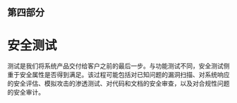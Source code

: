 ## 第四部分

# 安全测试

测试是我们将系统产品交付给客户之前的最后一步。与功能测试不同，安全测试侧重于安全属性是否得到满足。该过程可能包括对已知问题的漏洞扫描、对系统响应的安全评估、模拟攻击的渗透测试、对代码和文档的安全审查，以及对合规性问题的安全审计。